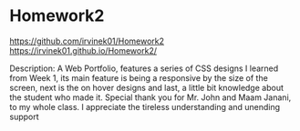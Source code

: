 # Homework2
https://github.com/irvinek01/Homework2
https://irvinek01.github.io/Homework2/

Description: A Web Portfolio, features a series of CSS designs I learned from Week 1, its main feature is being a responsive by the size of the screen, next is the on hover designs and last, a little bit knowledge about the student who made it. Special thank you for Mr. John and Maam Janani, to my whole class. I appreciate the tireless understanding and unending support
